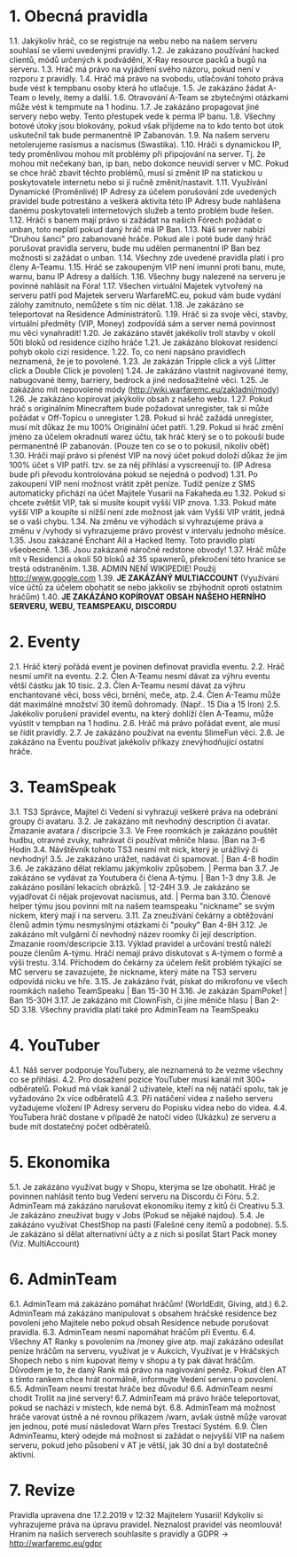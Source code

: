 <!-- TITLE: Pravidla Projektu -->
<!-- SUBTITLE: Pravidla našeho projektu -->

# 1. Obecná pravidla

1.1. Jakýkoliv hráč, co se registruje na webu nebo na našem serveru souhlasí se všemi uvedenými pravidly.
1.2. Je zakázano používání hacked clientů, módů určených k podvádění, X-Ray resource packů a bugů na serveru.
1.3. Hráč má právo na vyjádření svého názoru, pokud není v rozporu z pravidly.
1.4. Hráč má právo na svobodu, utlačování tohoto práva bude vést k tempbanu osoby která ho utlačuje.
1.5. Je zakázáno žádat A-Team o levely, itemy a další.
1.6. Otravování A-Team se zbytečnými otázkami může vést k tempmute na 1 hodinu.
1.7. Je zakázáno propagovat jiné servery nebo weby. Tento přestupek vede k perma IP banu.
1.8. Všechny botové útoky jsou blokovány, pokud však přijdeme na to kdo tento bot útok uskutečnil tak bude permanentně IP Zabanován.
1.9. Na našem serveru netolerujeme rasismus a nacismus (Swastika).
1.10. Hráči s dynamickou IP, tedy proměnlivou mohou mít problémy při připojování na server. Tj. že mohou mít nečekaný ban, ip ban, nebo dokonce neuvidí server v MC. Pokud se chce hráč zbavit těchto problémů, musí si změnit IP na statickou u poskytovatele internetu nebo si jí ručně změnit/nastavit.
1.11. Využívání Dynamické (Proměnlivé) IP Adresy za účelem porušování zde uvedených pravidel bude potrestáno a veškerá aktivita této IP Adresy bude nahlášena danému poskytovateli internetových služeb a tento problém bude řešen.
1.12. Hráči s banem mají právo si zažádat na našich Fórech požádat o unban, toto neplatí pokud daný hráč má IP Ban.
1.13. Náš server nabízí "Druhou šanci" pro zabanované hráče. Pokud ale i poté bude daný hráč porušovat pravidla serveru, bude mu udělen permanentní IP Ban bez možnosti si zažádat o unban.
1.14. Všechny zde uvedené pravidla platí i pro členy A-Teamu.
1.15. Hráč se zakoupeným VIP není imunní proti banu, mute, warnu, banu IP Adresy a dalších.
1.16. Všechny bugy nalezené na serveru je povinné nahlásit na Fóra!
1.17. Všechen virtuální Majetek vytvořený na serveru patří pod Majetek serveru WarfareMC.eu, pokud vám bude vydání zálohy zamítnuto, nemůžete s tím nic dělat.
1.18. Je zakázáno se teleportovat na Residence Administrátorů.
1.19. Hráč si za svoje věci, stavby, virtuální předměty (VIP, Money) zodpovídá sám a server nemá povinnost mu věci vynahradit!
1.20. Je zakázáno stavět jakékoliv troll stavby v okolí 50ti bloků od residence cizího hráče
1.21. Je zakázáno blokovat residencí pohyb okolo cizí residence.
1.22. To, co není napsáno pravidlech neznamená, že je to povolené.
1.23. Je zakázán Tripple click a výš (Jitter click a Double Click je povolen)
1.24. Je zakázáno vlastnit nagivované itemy, nabugované itemy, barriery, bedrock a jiné nedosažitelné věci.
1.25. Je zakázáno mít nepovolené módy (http://wiki.warfaremc.eu/zakladni/mody)
1.26. Je zakázáno kopírovat jakýkoliv obsah z našeho webu.
1.27. Pokud hráč s originálním Minecraftem bude požadovat unregister, tak si může požádat v Off-Topicu o unregister
1.28. Pokud si hráč zažádá unregister, musí mít důkaz že mu 100% Originální účet patří.
1.29. Pokud si hráč změní jméno za účelem okradnutí warez účtu, tak hráč který se o to pokouší bude permanentně IP zabanován. (Pouze ten co se o to pokusil, nikoliv oběť)
1.30. Hráči mají právo si přenést VIP na nový účet pokud doloží důkaz že jim 100% účet s VIP patří. tzv. se za něj přihlásí a vyscreenují to. (IP Adresa bude při převodu kontrolována pokud se nejedná o podvod)
1.31. Po zakoupení VIP není možnost vrátit zpět peníze. Tudíž peníze z SMS automaticky přichází na účet Majitele Yusarii na Fakaheda.eu
1.32. Pokud si chcete zvětšit VIP, tak si musíte koupit vyšší VIP znova.
1.33. Pokud máte vyšší VIP a koupíte si nižší není zde možnost jak vám Vyšší VIP vrátit, jedná se o vaši chybu.
1.34. Na změnu ve výhodách si vyhrazujeme práva a změnu v /vyhody si vyhrazujeme právo provést v intervalu jednoho měsíce.
1.35. Jsou zakázané Enchant All a Hacked Itemy. Toto pravidlo platí všeobecně.
1.36. Jsou zakázané náročné redstone obvody!
1.37. Hráč může mít v Residenci a okolí 50 bloků až 35 spawnerů, překročení této hranice se trestá odstraněním.
1.38. ADMIN NENÍ WIKIPEDIE! Použij http://www.google.com
1.39. **JE ZAKÁZÁNÝ MULTIACCOUNT** (Využívání více účtů za účelem obohatit se nebo jakkoliv se zbýhodnit oproti ostatním hráčům)
1.40. **JE ZAKÁZÁNO KOPÍROVAT OBSAH NAŠEHO HERNÍHO SERVERU, WEBU, TEAMSPEAKU, DISCORDU**
# 2. Eventy

2.1. Hráč který pořádá event je povinen definovat pravidla eventu.
2.2. Hráč nesmí umřít na eventu.
2.2. Člen A-Teamu nesmí dávat za výhru eventu větší částku jak 10 tisíc.
2.3. Člen A-Teamu nesmí dávat za výhru enchantované věci, boss věci, brnění, meče, atp.
2.4. Člen A-Teamu může dát maximálné množství 30 itemů dohromady. (Např.. 15 Dia a 15 Iron)
2.5. Jakékoliv porušení pravidel eventu, na který dohlíží člen A-Teamu, může vyústit v tempban na 1 hodinu.
2.6. Hráč má právo pořádat event, ale musí se řídit pravidly.
2.7. Je zakázáno používat na eventu SlimeFun věci.
2.8. Je zakázáno na Eventu používat jakékoliv příkazy znevýhodňující ostatní hráče.


# 3. TeamSpeak

3.1. TS3 Správce, Majitel či Vedení si vyhrazují veškeré práva na odebrání groupy či avataru.
3.2. Je zakázáno mít nevhodný description či avatar.  Zmazanie avatara / discripcie
3.3. Ve Free roomkách je zakázáno pouštět hudbu, otravné zvuky, nahrávat či používat měniče hlasu. |Ban na 3-6 Hodín
3.4. Návštěvník tohoto TS3 nesmí mít nick, který je urážlivý či nevhodný!
3.5. Je zakázáno urážet, nadávat či spamovat. | Ban 4-8 hodín
3.6. Je zakázáno dělat reklamu jakýmkoliv způsobem. | Perma ban
3.7. Je zakázáno se vydávat za Youtubera či člena A-týmu. | Ban 1-3 dny
3.8. Je zakázáno posílání lekacích obrázků. | 12-24H
3.9. Je zakázáno se vyjadřovat či nějak projevovat nacismus, atd. | Perma ban
3.10. Členové helper týmu jsou povinni mít na našem teamspeaku "nickname" se svým nickem, který mají i na serveru.
3.11. Za zneužívání čekárny a obtěžování členů admin týmu nesmyslnými otázkami či "pouky" Ban 4-8H
3.12. Je zakázáno mít vulgární či nevhodný název roomky či její description. Zmazanie room/descripcie
3.13. Výklad pravidel a určování trestů náleží pouze členům A-týmu. Hráči nemají právo diskutovat s A-týmem o formě a výši trestu.
3.14. Příchodem do čekárny za účelem řešit problém týkající se MC serveru se zavazujete, že nickname, který máte na TS3 serveru odpovídá nicku ve hře.
3.15. Je zakázáno řvát, pískat do mikrofonu ve všech roomkách našeho TeamSpeaku | Ban 15-30 H
3.16. Je zakázán SpamPoke! | Ban 15-30H
3.17. Je zakázáno mít ClownFish, či jíne měniče hlasu | Ban 2-5D
3.18. Všechny pravidla platí také pro AdminTeam na TeamSpeaku

# 4. YouTuber

4.1. Náš server podporuje YouTubery, ale neznamená to že vezme všechny co se přihlásí. 
4.2. Pro dosažení pozice YouTuber musí kanál mít 300+ odběratelů. Pokud má však kanál 2 uživatele, kteří na něj natáčí spolu, tak je vyžadováno 2x více odběratelů
4.3. Při natáčení videa z našeho serveru vyžadujeme vložení IP Adresy serveru do Popisku videa nebo do videa.
4.4. YouTubera hráč dostane v případě že natočí video (Ukázku) ze serveru a bude mít dostatečný počet odběratelů.

# 5. Ekonomika
5.1. Je zakázáno využívat bugy v Shopu, kterýma se lze obohatit. Hráč je povinnen nahlásit tento bug Vedení serveru na Discordu či Fóru.
5.2. AdminTeam má zakázáno narušovat ekonomiku itemy z kitů či Creativu
5.3. Je zakázáno zneužívat bugy v Jobs (Pokud se nějaké najdou).
5.4. Je zakázáno využívat ChestShop na pasti (Falešné ceny itemů a podobne).
5.5. Je zakázáno si dělat alternativní účty a z nich si posílat Start Pack money (Viz. MultiAccount)

# 6. AdminTeam
6.1. AdminTeam má zakázáno pomáhat hráčům! (WorldEdit, Giving, atd.)
6.2. AdminTeam má zakázáno manipulovat s obsahem hráčské residence bez povolení jeho Majitele nebo pokud obsah Residence nebude porušovat pravidla.
6.3. AdminTeam nesmí napomáhat hráčům při Eventu.
6.4. Všechny AT Ranky s povolením na /money give atp. mají zakázáno odesílat peníze hráčům na serveru, využívat je v Aukcích, Využívat je v Hráčských Shopech nebo s ním kupovat itemy v shopu a ty pak dávat hráčům. Důvodem je to, že daný Rank má právo na nagivování peněz. Pokud člen AT s tímto rankem chce hrát normálně, informujte Vedení serveru o povolení.
6.5. AdminTeam nesmí trestat hráče bez důvodu!
6.6. AdminTeam nesmí chodit Trollit na jiné servery!
6.7. AdminTeam má právo hráče teleportovat, pokud se nachází v místech, kde nemá být.
6.8. AdminTeam má možnost hráče varovat ústně a né rovnou příkazem /warn, avšak ústně může varovat jen jednou, poté musí následovat Warn přes Trestací Systém.
6.9. Člen AdminTeamu, který odejde má možnost si zažádat o nejvyšší VIP na našem serveru, pokud jeho působení v AT je větší, jak 30 dní a byl dostatečně aktivní.

# 7. Revize

Pravidla upravena dne 17.2.2019 v 12:32 Majitelem Yusarii!
Kdykoliv si vyhrazujeme práva na úpravu pravidel.
Neznalost pravidel vás neomlouvá!
Hraním na našich serverech souhlasíte s pravidly a GDPR -> http://warfaremc.eu/gdpr